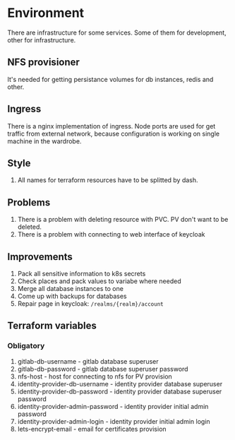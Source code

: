 # Environment

There are infrastructure for some services. Some of them for development, other for infrastructure.

## NFS provisioner

It's needed for getting persistance volumes for db instances, redis and other.

## Ingress

There is a nginx implementation of ingress. Node ports are used for get traffic from external network, because configuration is working on single machine in the wardrobe.

## Style

1. All names for terraform resources have to be splitted by dash.

## Problems

1. There is a problem with deleting resource with PVC. PV don't want to be deleted.
2. There is a problem with connecting to web interface of keycloak

## Improvements

1. Pack all sensitive information to k8s secrets
2. Check places and pack values to variabe where needed
3. Merge all database instances to one
4. Come up with backups for databases
5. Repair page in keycloak: `/realms/{realm}/account`

## Terraform variables

### Obligatory

1. gitlab-db-username - gitlab database superuser
2. gitlab-db-password - gitlab database superuser password
3. nfs-host - host for connecting to nfs for PV provision
4. identity-provider-db-username - identity provider database superuser
5. identity-provider-db-password - identity provider database superuser password
6. identity-provider-admin-password - identity provider initial admin password
7. identity-provider-admin-login - identity provider initial admin login
8. lets-encrypt-email - email for certificates provision